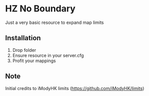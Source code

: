 # HZ No Boundary
Just a very basic resource to expand map limits

## Installation
1. Drop folder
2. Ensure resource in your server.cfg
3. Profit your mappings

## Note
Initial credits to iModyHK limits (https://github.com/iModyHK/limits)
